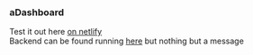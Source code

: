 ### aDashboard
Test it out here [on netlify](https://adashboardtemplate.netlify.app/)  
Backend can be found running [here](https://adashboard.onrender.com/) but nothing but a message 


